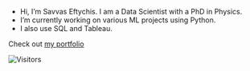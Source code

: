 - Hi, I’m Savvas Eftychis. I am a Data Scientist with a PhD in Physics.
- I’m currently working on various ML projects using Python.
- I also use SQL and Tableau.



Check out [my portfolio](https://savvaseft.github.io/portfolio/)

![Visitors](https://komarev.com/ghpvc/?username=SavvasEft&color=yellowgreen)

